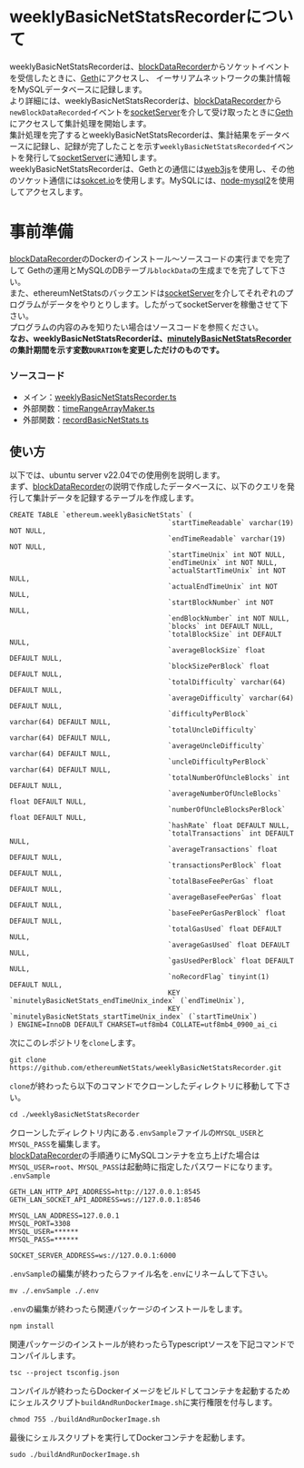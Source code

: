 # weeklyBasicNetStatsRecorderについて
weeklyBasicNetStatsRecorderは、[blockDataRecorder](https://github.com/ethereumNetStats/blockDataRecorder)からソケットイベントを受信したときに、[Geth](https://github.com/ethereum/go-ethereum)にアクセスし、
イーサリアムネットワークの集計情報をMySQLデータベースに記録します。  
より詳細には、weeklyBasicNetStatsRecorderは、[blockDataRecorder](https://github.com/ethereumNetStats/blockDataRecorder)から`newBlockDataRecorded`イベントを[socketServer](https://github.com/ethereumNetStats/socketServer)を介して受け取ったときに[Geth](https://geth.ethereum.org/)にアクセスして集計処理を開始します。  
集計処理を完了するとweeklyBasicNetStatsRecorderは、集計結果をデータベースに記録し、記録が完了したことを示す`weeklyBasicNetStatsRecorded`イベントを発行して[socketServer](https://github.com/ethereumNetStats/socketServer)に通知します。  
weeklyBasicNetStatsRecorderは、Gethとの通信には[web3js](https://github.com/web3/web3.js)を使用し、その他のソケット通信には[sokcet.io](https://socket.io/)を使用します。MySQLには、[node-mysql2](https://github.com/sidorares/node-mysql2)を使用してアクセスします。  

# 事前準備
[blockDataRecorder](https://github.com/ethereumNetStats/blockDataRecorder)のDockerのインストール〜ソースコードの実行までを完了して
Gethの運用とMySQLのDBテーブル`blockData`の生成までを完了して下さい。  
また、ethereumNetStatsのバックエンドは[socketServer](https://github.com/ethereumNetStats/socketServer)を介してそれぞれのプログラムがデータをやりとりします。したがってsocketServerを稼働させて下さい。  
プログラムの内容のみを知りたい場合はソースコードを参照ください。  
**なお、weeklyBasicNetStatsRecorderは、[minutelyBasicNetStatsRecorder](https://github.com/ethereumNetStats/minutelyBasicNetStatsRecorder)の集計期間を示す変数`DURATION`を変更しただけのものです。**

### ソースコード
- メイン：[weeklyBasicNetStatsRecorder.ts](https://github.com/ethereumNetStats/weeklyBasicNetStatsRecorder/blob/main/weeklyBasicNetStatsRecorder.ts)
- 外部関数：[timeRangeArrayMaker.ts](https://github.com/ethereumNetStats/weeklyBasicNetStatsRecorder/blob/main/externalFunctions/timeRangeArrayMaker.ts)
- 外部関数：[recordBasicNetStats.ts](https://github.com/ethereumNetStats/weeklyBasicNetStatsRecorder/blob/main/externalFunctions/recordBasicNetStats.ts)

## 使い方
以下では、ubuntu server v22.04での使用例を説明します。  
まず、[blockDataRecorder](https://github.com/ethereumNetStats/blockDataRecorder)の説明で作成したデータベースに、以下のクエリを発行して集計データを記録するテーブルを作成します。
```mysql
CREATE TABLE `ethereum.weeklyBasicNetStats` (
                                       `startTimeReadable` varchar(19) NOT NULL,
                                       `endTimeReadable` varchar(19) NOT NULL,
                                       `startTimeUnix` int NOT NULL,
                                       `endTimeUnix` int NOT NULL,
                                       `actualStartTimeUnix` int NOT NULL,
                                       `actualEndTimeUnix` int NOT NULL,
                                       `startBlockNumber` int NOT NULL,
                                       `endBlockNumber` int NOT NULL,
                                       `blocks` int DEFAULT NULL,
                                       `totalBlockSize` int DEFAULT NULL,
                                       `averageBlockSize` float DEFAULT NULL,
                                       `blockSizePerBlock` float DEFAULT NULL,
                                       `totalDifficulty` varchar(64) DEFAULT NULL,
                                       `averageDifficulty` varchar(64) DEFAULT NULL,
                                       `difficultyPerBlock` varchar(64) DEFAULT NULL,
                                       `totalUncleDifficulty` varchar(64) DEFAULT NULL,
                                       `averageUncleDifficulty` varchar(64) DEFAULT NULL,
                                       `uncleDifficultyPerBlock` varchar(64) DEFAULT NULL,
                                       `totalNumberOfUncleBlocks` int DEFAULT NULL,
                                       `averageNumberOfUncleBlocks` float DEFAULT NULL,
                                       `numberOfUncleBlocksPerBlock` float DEFAULT NULL,
                                       `hashRate` float DEFAULT NULL,
                                       `totalTransactions` int DEFAULT NULL,
                                       `averageTransactions` float DEFAULT NULL,
                                       `transactionsPerBlock` float DEFAULT NULL,
                                       `totalBaseFeePerGas` float DEFAULT NULL,
                                       `averageBaseFeePerGas` float DEFAULT NULL,
                                       `baseFeePerGasPerBlock` float DEFAULT NULL,
                                       `totalGasUsed` float DEFAULT NULL,
                                       `averageGasUsed` float DEFAULT NULL,
                                       `gasUsedPerBlock` float DEFAULT NULL,
                                       `noRecordFlag` tinyint(1) DEFAULT NULL,
                                       KEY `minutelyBasicNetStats_endTimeUnix_index` (`endTimeUnix`),
                                       KEY `minutelyBasicNetStats_startTimeUnix_index` (`startTimeUnix`)
) ENGINE=InnoDB DEFAULT CHARSET=utf8mb4 COLLATE=utf8mb4_0900_ai_ci
```
次にこのレポジトリを`clone`します。
```shell
git clone https://github.com/ethereumNetStats/weeklyBasicNetStatsRecorder.git
```
`clone`が終わったら以下のコマンドでクローンしたディレクトリに移動して下さい。
```shell
cd ./weeklyBasicNetStatsRecorder
```
クローンしたディレクトリ内にある`.envSample`ファイルの`MYSQL_USER`と`MYSQL_PASS`を編集します。  
[blockDataRecorder](https://github.com/ethereumNetStats/blockDataRecorder)の手順通りにMySQLコンテナを立ち上げた場合は`MYSQL_USER=root`、`MYSQL_PASS`は起動時に指定したパスワードになります。  
`.envSample`
```
GETH_LAN_HTTP_API_ADDRESS=http://127.0.0.1:8545
GETH_LAN_SOCKET_API_ADDRESS=ws://127.0.0.1:8546

MYSQL_LAN_ADDRESS=127.0.0.1
MYSQL_PORT=3308
MYSQL_USER=******
MYSQL_PASS=******

SOCKET_SERVER_ADDRESS=ws://127.0.0.1:6000
```
`.envSample`の編集が終わったらファイル名を`.env`にリネームして下さい。
```shell
mv ./.envSample ./.env 
```
`.env`の編集が終わったら関連パッケージのインストールをします。
```shell
npm install
```
関連パッケージのインストールが終わったらTypescriptソースを下記コマンドでコンパイルします。
```shell
tsc --project tsconfig.json
```
コンパイルが終わったらDockerイメージをビルドしてコンテナを起動するためにシェルスクリプト`buildAndRunDockerImage.sh`に実行権限を付与します。
```shell
chmod 755 ./buildAndRunDockerImage.sh
```
最後にシェルスクリプトを実行してDockerコンテナを起動します。
```shell
sudo ./buildAndRunDockerImage.sh
```
